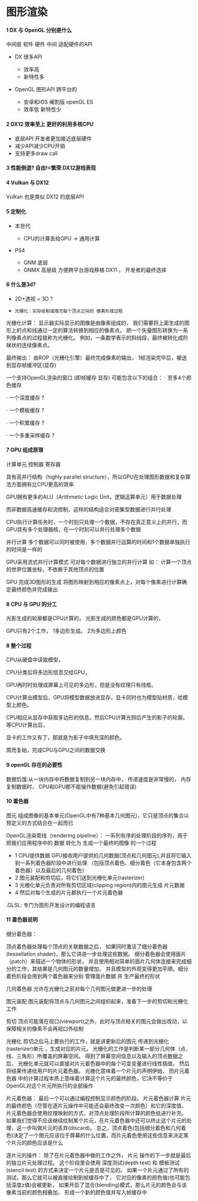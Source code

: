 # 图形渲染

#### 1 DX 与 OpenGL 分别是什么

中间层 软件 硬件 中间 适配硬件的API

+ DX 很多API  
    + 效率高
    + 新特性多

+ OpenGL 图形API 跨平台的
    + 安卓和IOS 阉割版 openGL ES
    + 效率低 新特性少

#### 2 DX12 效率至上 更好的利用多核CPU

+ 底层API 开发者更加接近底层硬件
+ 减少API减少CPU开销
+ 支持更多draw call


#### 3 性能倒退? 自由!=繁荣 DX12游戏表现


#### 4 Vulkan 与 DX12

Vulkan 也是类似 DX12 的底层API

#### 5 定制化

+ 本世代
    + CPU的计算丢给GPU -> 通用计算

+ PS4
   + GNM  底层
   + GNMX 高层级  方便跨平台游戏移植 DX11 ， 开发者的最终选择


#### 6 什么是3d?

+ 2D+透视 = 3D ?

+ `光栅化：实际绘制或填充每个顶点之间的 像素形成过程`

光栅化计算：
显示器实际显示的图像是由像素组成的，
我们需要将上面生成的图形上的点和线通过一定的算法转换到相应的像素点。
把一个矢量图形转换为一系列像素点的过程就称为光栅化。
例如，一条数学表示的斜线段，最终被转化成阶梯状的连续像素点。

最终输出：
由ROP（光栅化引擎）最终完成像素的输出，
1帧渲染完毕后，被送到显存帧缓冲区(显存)

一个支持OpenGL渲染的窗口 (即帧缓存 显存) 可能包含以下的组合：
· 至多4个颜色缓存

· 一个深度缓存 ?

· 一个模板缓存 ?

· 一个积累缓存 ?

· 一个多重采样缓存 ?


#### 7 GPU 组成原理

计算单元
控制器
寄存器

具有高并行结构（highly parallel structure），所以GPU在处理图形数据和复杂算法方面拥有比CPU更高的效率

GPU拥有更多的ALU（Arithmetic Logic Unit，逻辑运算单元）用于数据处理

而非数据高速缓存和流控制，这样的结构适合对密集型数据进行并行处理

CPU执行计算任务时，一个时刻只处理一个数据，不存在真正意义上的并行，而GPU具有多个处理器核，在一个时刻可以并行处理多个数据

并行计算 
多个数据可以同时被使用，多个数据并行运算的时间和1个数据单独执行的时间是一样的


GPU采用流式并行计算模式
可对每个数据进行独立的并行计算
如：
计算一个顶点的世界位置坐标，不依赖于其他顶点的位置

GPU 完成3D图形的生成 将图形映射到相应的像素点上，对每个像素进行计算确定最终颜色并完成输出

#### 8 CPU 与 GPU 的分工

光影生成的轮廓都是CPU计算的，
光影生成的颜色都是GPU计算的，

GPU只有2个工作，
1多边形生成。
2为多边形上颜色

#### 8 整个过程

CPU从硬盘中读取模型，

CPU分类后将多边形信息交给GPU，

GPU再时时处理成屏幕上可见的多边形，但是没有纹理只有线框。

CPU计算出模型后，GPU将模型数据放进显存，显卡同时也为模型贴材质，给模型上颜色。

CPU相应从显存中获取多边形的信息。然后CPU计算光照后产生的影子的轮廓。等CPU计算出后，

显卡的工作又有了，那就是为影子中填充深的颜色。

周而复始，完成CPU与GPU之间的数据交换

#### 9 openGL 存在的必要性

数据饥饿:从一块内存中将数据复制到另一块内存中，
传递速度是非常慢的，
内存复制数据时，
CPU和GPU都不能操作数据(避免引起错误)


#### 10 着色器

图元
组成图像的基本单元(OpenGL中有7种基本几何图元)，它只是顶点的集合以预定义的方式结合在一起而已

OpenGL渲染管线（rendering pipeline）：
一系列有序的处理阶段的序列，用于把我们应用程序中的 数据 转化为 生成一个最终的图像 的一个过程

+ 1 CPU提供数据 GPU接收用户提供的几何数据(顶点和几何图元),并且将它输入到一系列着色器阶段中进行处理 （包括顶点着色、细分着色（它本身包含两个着色器）以及最后的几何着色）
+ 2 图元装配和剪切后，将它们送到光栅化单元(rasterizer)
+ 3 光栅化单元负责对所有剪切区域(clipping region)内的图元生成 片元数据
+ 4 然后对每个生成的片元都执行一个片元着色器


.GLSL:
专门为图形开发设计的编程语言


#### 11 着色器说明

细分着色器：

顶点着色器处理每个顶点的关联数据之后，
如果同时激活了细分着色器(tessellation shader)，那么它讲进一步处理这些数据。
细分着色器会使用面片（patch）来描述一个物体的形状，
并且使用相对简单的面片几何体连接来完成细分的工作，其结果是几何图元的数量增加，
并且模型的外观变得更加平顺。细分着色阶段会用到两个着色器来分别 管理面片数据 并 生产最终的形状

几何着色器
允许在光栅化之前对每个几何图元做更进一步的处理

图元装配
图元装配将顶点与几何图元之间组织起来，准备下一步的剪切和光栅化工作

剪切
顶点可能落在视口(viewport)之外，此时与顶点相关的图元会做出改动，以保障相关的像素不会再视口外绘制

光栅化
剪切之后马上要执行的工作，就是讲更新后的图元 传递到光栅化(rasterizer)单元
，生成对应的片元。
光栅化的工作是判断某一部分几何体（点、线、三角形）所覆盖的屏幕空间。
得到了屏幕空间信息以及输入的顶点数据之后，
光栅化单元就可以直接对片元着色器中的每个可变变量进行线性插值，
然后将结果传递给用户的片元着色器。
光栅化意味着一个片元的声明伊始，
而片元着色器 中的计算过程本质上意味着计算这个片元的最终颜色，它决不等价于OpenGL对这个片元所执行的全部操作

片元着色器：
最后一个可以通过编程控制显示颜色的阶段。
片元着色器计算 片元的最终颜色（尽管在逐片元操作中可能还会最终改变一次颜色）和它的深度值。
片元着色器会使用纹理映射的方式，对顶点处理阶段所计算的颜色纸进行补充。
如果我们觉得不应该继续绘制某个片元，在片元着色器中还可以终止这个片元的处理，这一步叫做片元的丢弃(discard)。
总之，顶点着色(包括细分着色和几何着色)决定了一个图元应该位于屏幕的什么位置，而片元着色使用这些信息来决定某个片元的颜色应该是什么

逐片元的操作：
除了在片元着色器中做的工作之外，
片元 操作的下一步就是最后的独立片元处理过程。
这个阶段里会使用 深度测试(depth test) 和 模板测试(stencil test) 的方式来决定一个片元是否是可见的。
如果一个片元通过了所有的测试，那么它就可以被直接绘制到帧缓存中了，
它对应的像素的颜色值(也可能包括深度z值)会被更新，
如果开启了混合(blending)模式，那么片元的颜色会与该像素当前的颜色相叠加，
形成一个新的颜色值并写入帧缓存中
